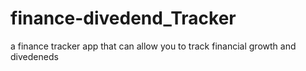 # finance-divedend_Tracker
a finance tracker app that can allow you to track financial growth and divedeneds
